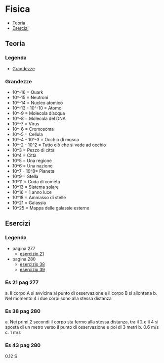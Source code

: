 # Fisica
- [Teoria](https://github.com/killerbossoriginal/quaderno/blob/main/fisica/fisica.md#teoria)
- [Esercizi](https://github.com/killerbossoriginal/quaderno/blob/main/fisica/fisica.md#esercizi)
## Teoria
### Legenda
- [Grandezze](https://github.com/killerbossoriginal/quaderno/blob/main/fisica/fisica.md#grandezze)
### Grandezze 

- 10^-16 = Quark
- 10^-15 = Neutroni
- 10^-14 = Nucleo atomico
- 10^-13 - 10^-10 = Atomo
- 10^-9 = Molecola d’acqua
- 10^-8 = Molecola del DNA
- 10^-7 = Virus
- 10^-6 = Cromosoma
- 10^-5 = Cellula
- 10^-4 - 10^-3 = Occhio di mosca
- 10^-2 - 10^2 = Tutto ciò che si vede ad occhio
- 10^3 = Pezzo di città
- 10^4 = Città
- 10^5 = Una regione
- 10^6 = Una nazione
- 10^7 - 10^8= Pianeta
- 10^9 = Stella
- 10^11 = Coda di cometa
- 10^13 = Sistema solare
- 10^16 = 1 anno luce
- 10^18 = Ammasso di stelle
- 10^21 = Galassia
- 10^25 = Mappa delle galassie esterne

## Esercizi
### Legenda
- pagina 277
    - [esercizio 21](https://github.com/killerbossoriginal/quaderno/blob/main/fisica/fisica.md#es-21-pag-277)
- pagina 280
    - [esercizio 38](https://github.com/killerbossoriginal/quaderno/blob/main/fisica/fisica.md#es-38-pag-280)
    - [esercizio 39](https://github.com/killerbossoriginal/quaderno/blob/main/fisica/fisica.md#es-43-pag-280)
### Es 21 pag 277
a.	Il corpo A si avvicina al punto di osservazione e il corpo B si allontana
b.	Nel momento 4 i due corpi sono alla stessa distanza

### Es 38 pag 280
a.	Nei primi 2 secondi il corpo sta fermo alla stessa distanza, tra il 2 e il 4 si sposta di un metro verso il punto di osservazione e poi di 3 metri
b.	0.6 m/s
c.	1 m/s

### Es 43 pag 280
0.12 S
